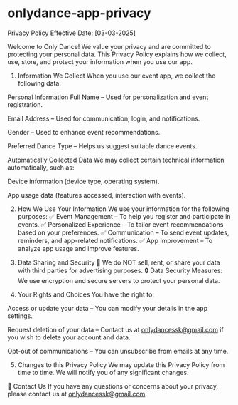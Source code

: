 # onlydance-app-privacy
Privacy Policy
Effective Date: [03-03-2025]

Welcome to Only Dance! We value your privacy and are committed to protecting your personal data. This Privacy Policy explains how we collect, use, store, and protect your information when you use our app.

1. Information We Collect
When you use our event app, we collect the following data:

Personal Information
Full Name – Used for personalization and event registration.

Email Address – Used for communication, login, and notifications.

Gender – Used to enhance event recommendations.

Preferred Dance Type – Helps us suggest suitable dance events.

Automatically Collected Data
We may collect certain technical information automatically, such as:

Device information (device type, operating system).

App usage data (features accessed, interaction with events).

2. How We Use Your Information
We use your information for the following purposes:
✅ Event Management – To help you register and participate in events.
✅ Personalized Experience – To tailor event recommendations based on your preferences.
✅ Communication – To send event updates, reminders, and app-related notifications.
✅ App Improvement – To analyze app usage and improve features.

3. Data Sharing and Security
🚫 We do NOT sell, rent, or share your data with third parties for advertising purposes.
🔒 Data Security Measures: We use encryption and secure servers to protect your personal data.

4. Your Rights and Choices
You have the right to:

Access or update your data – You can modify your details in the app settings.

Request deletion of your data – Contact us at onlydancessk@gmail.com if you wish to delete your account and data.

Opt-out of communications – You can unsubscribe from emails at any time.

5. Changes to this Privacy Policy
We may update this Privacy Policy from time to time. We will notify you of any significant changes.

📩 Contact Us
If you have any questions or concerns about your privacy, please contact us at onlydancessk@gmail.com.
